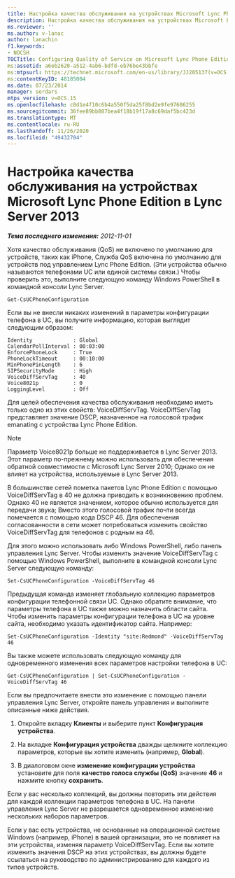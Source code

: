 ```yaml
---
title: Настройка качества обслуживания на устройствах Microsoft Lync Phone Edition
description: Настройка качества обслуживания на устройствах Microsoft Lync Phone Edition.
ms.reviewer: ''
ms.author: v-lanac
author: lanachin
f1.keywords:
- NOCSH
TOCTitle: Configuring Quality of Service on Microsoft Lync Phone Edition devices
ms:assetid: a6eb2620-a512-4ab6-bdfd-eb76be43bbfe
ms:mtpsurl: https://technet.microsoft.com/en-us/library/JJ205137(v=OCS.15)
ms:contentKeyID: 48185004
ms.date: 07/23/2014
manager: serdars
mtps_version: v=OCS.15
ms.openlocfilehash: c0d1e4f10c6b4a550f5da25f8bd2e9fe97606255
ms.sourcegitcommit: 36fee89bb887bea4f18b19f17a8c69daf5bc423d
ms.translationtype: MT
ms.contentlocale: ru-RU
ms.lasthandoff: 11/26/2020
ms.locfileid: "49432704"
---
```

# <a name="configuring-quality-of-service-on-microsoft-lync-phone-edition-devices-in-lync-server-2013"></a>Настройка качества обслуживания на устройствах Microsoft Lync Phone Edition в Lync Server 2013

<div data-xmlns="http://www.w3.org/1999/xhtml">

<div class="topic" data-xmlns="http://www.w3.org/1999/xhtml" data-msxsl="urn:schemas-microsoft-com:xslt" data-cs="https://msdn.microsoft.com/">

<div data-asp="https://msdn2.microsoft.com/asp">



</div>

<div id="mainSection">

<div id="mainBody">

<span> </span>

_**Тема последнего изменения:** 2012-11-01_

Хотя качество обслуживания (QoS) не включено по умолчанию для устройств, таких как iPhone, Служба QoS включена по умолчанию для устройств под управлением Lync Phone Edition. (Эти устройства обычно называются телефонами UC или единой системы связи.) Чтобы проверить это, выполните следующую команду Windows PowerShell в командной консоли Lync Server.

    Get-CsUCPhoneConfiguration

Если вы не внесли никаких изменений в параметры конфигурации телефона в UC, вы получите информацию, которая выглядит следующим образом:

    Identity             : Global
    CalendarPollInterval : 00:03:00
    EnforcePhoneLock     : True
    PhoneLockTimeout     : 00:10:00
    MinPhonePinLength    : 6
    SIPSecurityMode      : High
    VoiceDiffServTag     : 40
    Voice8021p           : 0
    LoggingLevel         : Off

Для целей обеспечения качества обслуживания необходимо иметь только одно из этих свойств: VoiceDiffServTag. VoiceDiffServTag представляет значение DSCP, назначенное на голосовой трафик emanating с устройства Lync Phone Edition.

<div>


> [!NOTE]
> Параметр Voice8021p больше не поддерживается в Lync Server 2013. Этот параметр по-прежнему можно использовать для обеспечения обратной совместимости с Microsoft Lync Server 2010; Однако он не влияет на устройства, используемые в Lync Server 2013.



</div>

В большинстве сетей пометка пакетов Lync Phone Edition с помощью VoiceDiffServTag в 40 не должна приводить к возникновению проблем. Однако 40 не является значением, которое обычно используется для передачи звука; Вместо этого голосовой трафик почти всегда помечается с помощью кода DSCP 46. Для обеспечения согласованности в сети может потребоваться изменить свойство VoiceDiffServTag для телефонов с родным на 46.

Для этого можно использовать либо Windows PowerShell, либо панель управления Lync Server. Чтобы изменить значение VoiceDiffServTag с помощью Windows PowerShell, выполните в командной консоли Lync Server следующую команду:

    Set-CsUCPhoneConfiguration -VoiceDiffServTag 46

Предыдущая команда изменяет глобальную коллекцию параметров конфигурации телефонной связи UC. Однако обратите внимание, что параметры телефона в UC также можно назначить области сайта. Чтобы изменить параметры конфигурации телефона в UC на уровне сайта, необходимо указать идентификатор сайта. Например:

    Set-CsUCPhoneConfiguration -Identity "site:Redmond" -VoiceDiffServTag 46

Вы также можете использовать следующую команду для одновременного изменения всех параметров настройки телефона в UC:

    Get-CsUCPhoneConfiguration | Set-CsUCPhoneConfiguration -VoiceDiffServTag 46

Если вы предпочитаете внести это изменение с помощью панели управления Lync Server, откройте панель управления и выполните описанные ниже действия.

1.  Откройте вкладку **Клиенты** и выберите пункт **Конфигурация устройства**.

2.  На вкладке **Конфигурация устройства** дважды щелкните коллекцию параметров, которые вы хотите изменить (например, **Global**).

3.  В диалоговом окне **изменение конфигурации устройства** установите для поля **качество голоса службы (QoS)** значение **46** и нажмите кнопку **сохранить**.

Если у вас несколько коллекций, вы должны повторить эти действия для каждой коллекции параметров телефона в UC. На панели управления Lync Server не разрешается одновременное изменение нескольких наборов параметров.

Если у вас есть устройства, не основанные на операционной системе Windows (например, iPhone) в вашей организации, это не повлияет на эти устройства, изменяя параметр VoiceDiffServTag. Если вы хотите изменить значения DSCP на этих устройствах, вы должны будете ссылаться на руководство по администрированию для каждого из типов устройств.

</div>

<span> </span>

</div>

</div>

</div>

